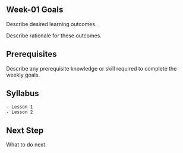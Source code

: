 ## Week-01 Goals
Describe desired learning outcomes.

Describe rationale for these outcomes. 

## Prerequisites
Describe any prerequisite knowledge or skill required to complete the weekly goals.


## Syllabus
    - Lesson 1
    - Lesson 2

## Next Step
What to do next. 
